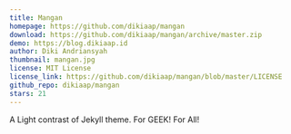 ```yaml
---
title: Mangan
homepage: https://github.com/dikiaap/mangan
download: https://github.com/dikiaap/mangan/archive/master.zip
demo: https://blog.dikiaap.id
author: Diki Andriansyah
thumbnail: mangan.jpg
license: MIT License
license_link: https://github.com/dikiaap/mangan/blob/master/LICENSE
github_repo: dikiaap/mangan
stars: 21
---
```


A Light contrast of Jekyll theme. For GEEK! For All!